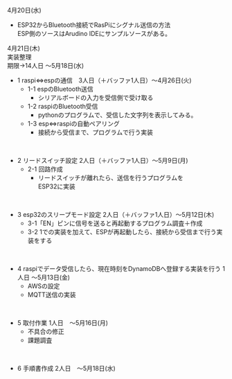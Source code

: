 4月20日(水)  
- ESP32からBluetooth接続でRasPiにシグナル送信の方法  
  ESP側のソースはArudino IDEにサンプルソースがある。
  
4月21日(木)  
 実装整理  
 期限→14人日 ～5月18日(水)  

 - 1 raspi⇔espの通信　3人日（＋バッファ1人日）～4月26日(火)  
   - 1-1 espのBluetooth送信  
     - シリアルボードの入力を受信側で受け取る  
   - 1-2 raspiのBluetooth受信  
     - pythonのプログラムで、受信した文字列を表示してみる。  
   - 1-3 esp⇔raspiの自動ペアリング  
     - 接続から受信まで、プログラムで行う実装  
<br> 

 - 2 リードスイッチ設定  2人日（＋バッファ1人日）～5月9日(月)  
   - 2-1 回路作成  
     - リードスイッチが離れたら、送信を行うプログラムを  
       ESP32に実装  
<br>

 - 3 esp32のスリープモード設定  2人日（＋バッファ1人日）～5月12日(木)  
   - 3-1「EN」ピンに信号を送ると再起動するプログラム調査＋作成  
   - 3-2 1での実装を加えて、ESPが再起動したら、接続から受信まで行う実装をする    
<br>

 - 4 raspiでデータ受信したら、現在時刻をDynamoDBへ登録する実装を行う 1人日 ～5月13日(金)  
   - AWSの設定  
   - MQTT送信の実装  
<br>

 - 5 取付作業  1人日　～5月16日(月)  
   - 不具合の修正  
   - 課題調査  
<br>

 - 6 手順書作成  2人日　～5月18日(水)  